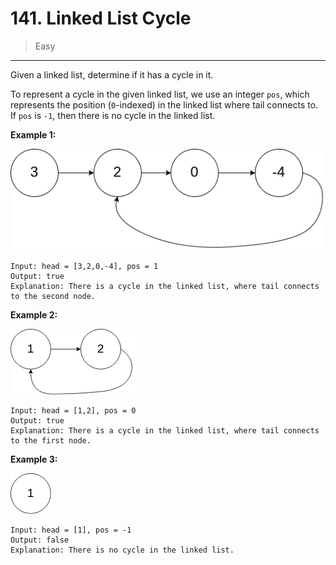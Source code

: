 # 141. Linked List Cycle

> Easy

------

Given a linked list, determine if it has a cycle in it.

To represent a cycle in the given linked list, we use an integer `pos`, which represents the position (`0`-indexed) in the linked list where tail connects to. If `pos` is `-1`, then there is no cycle in the linked list.

**Example 1:**

![list-1](images/list-1.png)

```
Input: head = [3,2,0,-4], pos = 1
Output: true
Explanation: There is a cycle in the linked list, where tail connects to the second node.
```

**Example 2:**

![list-2](images/list-2.png)

```
Input: head = [1,2], pos = 0
Output: true
Explanation: There is a cycle in the linked list, where tail connects to the first node.
```

**Example 3:**

![list-3](images/list-3.png)

```
Input: head = [1], pos = -1
Output: false
Explanation: There is no cycle in the linked list.
```
